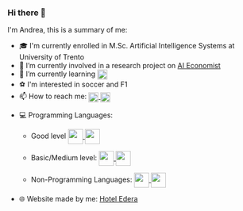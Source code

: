### Hi there 👋

I'm Andrea, this is a summary of me: 
- :mortar_board: I'm currently enrolled in M.Sc. Artificial Intelligence Systems at University of Trento
- :telescope: I’m currently involved in a research project on [AI Economist](https://www.salesforceairesearch.com/projects/the-ai-economist)
- :seedling: I’m currently learning <a href="https://www.pytorch.com/" target="_blank" rel="noreferrer"> 
  <img align="center" src="https://cdn.icon-icons.com/icons2/2699/PNG/512/pytorch_logo_icon_170820.png" width="20px"/> 
  </a> 
- :soccer: I'm interested in soccer and F1
- :mailbox: How to reach me: <a href="https://github.com/bonom">
  <img align="center" alt="Github" width="20px" src="https://cdn4.iconfinder.com/data/icons/ionicons/512/icon-social-github-256.png" />
</a> <a href="www.linkedin.com/in/andreabonomi984">
  <img align="center" alt="Linkedin" width="20px" src="https://cdn2.iconfinder.com/data/icons/social-media-2285/512/1_Linkedin_unofficial_colored_svg-256.png" />
</a>

- :computer: Programming Languages: 
    - Good level <a href="https://www.cplusplus.com/" target="_blank" rel="noreferrer"> <img align="center" src="https://cdn4.iconfinder.com/data/icons/logos-brands-in-colors/404/c_logo-256.png" width="30px"/> </a> <a href="https://www.python.com/" target="_blank" rel="noreferrer"> <img align="center" src="https://cdn4.iconfinder.com/data/icons/logos-and-brands/512/267_Python_logo-512.png" width="30px"/> </a> 
    
    - Basic/Medium level: <a href="https://www.javascript.com/" target="_blank" rel="noreferrer">  <img align="center" src="https://cdn-icons-png.flaticon.com/512/5968/5968292.png" width="30px"/> </a> <a href="https://learn.microsoft.com/en-US/dotnet/csharp/" target="_blank" rel="noreferrer"> <img align="center" src="https://cdn-icons-png.flaticon.com/512/6132/6132221.png" width="30px"/> </a> 
    
    - Non-Programming Languages: <a href="https://developer.mozilla.org/en-US/docs/Web/HTML" target="_blank" rel="noreferrer"> <img align="center" src="https://cdn-icons-png.flaticon.com/512/186/186320.png" width="30px"/> </a> <a href="https://developer.mozilla.org/en-US/docs/Web/CSS" target="_blank" rel="noreferrer"> <img align="center" src="https://cdn-icons-png.flaticon.com/512/186/186319.png" width="30px"/> </a> 

  

- :globe_with_meridians: Website made by me: [Hotel Edera](https://www.hotel-edera.it/)

